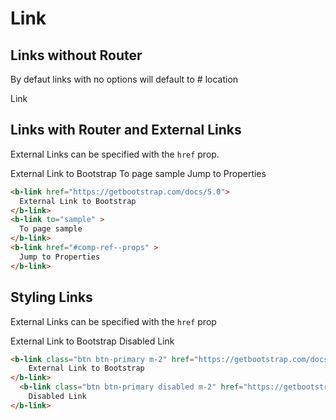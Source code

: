 # Link

## Links without Router

By defaut links with no options will default to # location

<b-link>
  Link
</b-link>

## Links with Router and External Links

External Links can be specified with the `href` prop.

<b-card>
  <b-link href="https://getbootstrap.com/docs/5.0">
    External Link to Bootstrap
  </b-link>
  <b-link to="sample" >
    To page sample
  </b-link>
  <b-link href="#comp-ref--props" >
    Jump to Properties
  </b-link>
</b-card>

```html
<b-link href="https://getbootstrap.com/docs/5.0">
  External Link to Bootstrap
</b-link>
<b-link to="sample" >
  To page sample
</b-link>
<b-link href="#comp-ref--props" >
  Jump to Properties
</b-link>
```

## Styling Links

External Links can be specified with the `href` prop

<b-card>
  <b-link class="btn btn-primary m-2" href="https://getbootstrap.com/docs/5.0">
      External Link to Bootstrap
  </b-link>
   <b-link class="btn btn-primary disabled m-2" href="https://getbootstrap.com/docs/5.0">
      Disabled Link
  </b-link>
</b-card>

```html
<b-link class="btn btn-primary m-2" href="https://getbootstrap.com/docs/5.0">
    External Link to Bootstrap
</b-link>
  <b-link class="btn btn-primary disabled m-2" href="https://getbootstrap.com/docs/5.0">
    Disabled Link
</b-link>
```

<ComponentReference></ComponentReference>

<script setup lang="ts">
import ComponentReference from '../../components/ComponentReference.vue'
import {BLink, BCard} from 'bootstrap-vue-next'
</script>

